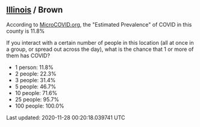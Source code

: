 
## [Illinois](/united-states/illinois) / Brown

According to [MicroCOVID.org](http://microcovid.org),
the "Estimated Prevalence" of COVID in this county is 11.8%

If you interact with a certain number of people in this location
(all at once in a group, or spread out across the day), what is the chance that
1 or more of them has COVID?

- 1 person: 11.8%
- 2 people: 22.3%
- 3 people: 31.4%
- 5 people: 46.7%
- 10 people: 71.6%
- 25 people: 95.7%
- 100 people: 100.0%

Last updated: 2020-11-28 00:20:18.039741 UTC
